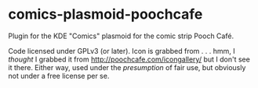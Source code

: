 # comics-plasmoid-poochcafe
Plugin for the KDE "Comics" plasmoid for the comic strip Pooch Café.

Code licensed under GPLv3 (or later). Icon is grabbed from . . . hmm, I *thought* I grabbed it from http://poochcafe.com/icongallery/ but I don't see it there. Either way, used under the *presumption* of fair use, but obviously not under a free license per se.
